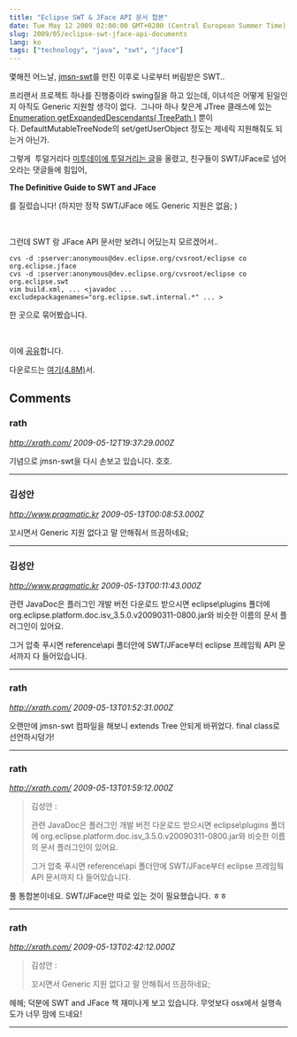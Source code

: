 ```yaml
---
title: "Eclipse SWT & JFace API 문서 합본"
date: Tue May 12 2009 02:00:00 GMT+0200 (Central European Summer Time)
slug: 2009/05/eclipse-swt-jface-api-documents
lang: ko
tags: ["technology", "java", "swt", "jface"]
---
```


몇해전 어느날, [jmsn-swt](http://jmsn.cvs.sourceforge.net/viewvc/jmsn/jmsn-swt/)를 만진 이후로 나로부터 버림받은 SWT.. 


프리랜서 프로젝트 하나를 진행중이라 swing질을 하고 있는데, 이녀석은 어떻게 된일인지 아직도 Generic 지원할 생각이 없다.  그나마 하나 찾은게 JTree 클래스에 있는 [Enumeration<TreePath> getExpandedDescendants( TreePath )](/javase/ko/6/docs/ko/api/javax/swing/JTree.html#getExpandedDescendants(javax.swing.tree.TreePath)) 뿐이다. DefaultMutableTreeNode의 set/getUserObject 정도는 제네릭 지원해줘도 되는거 아닌가. 

그렇게  투덜거리다 [미투데이에 투덜거리는 글](http://me2day.net/rath/2009/05/07#11:13:15)을 올렸고, 친구들이 SWT/JFace로 넘어오라는 댓글들에 힘입어,

**The Definitive Guide to SWT and JFace**

를 질렀습니다! (하지만 정작 SWT/JFace 에도 Generic 지원은 없음; )

 

그런데 SWT 랑 JFace API 문서만 보려니 어딨는지 모르겠어서..

```
cvs -d :pserver:anonymous@dev.eclipse.org/cvsroot/eclipse co org.eclipse.jface 
cvs -d :pserver:anonymous@dev.eclipse.org/cvsroot/eclipse co org.eclipse.swt 
vim build.xml, ... <javadoc ... excludepackagenames="org.eclipse.swt.internal.*" ... >
```

한 곳으로 묶어봤습니다.

 

이에 [공유](/devdoc/swt-jface/index.html)합니다.

다운로드는 [여기(4.8M)](/devdoc/swt-jface-javadoc-20090513.jar)서.

## Comments

### rath
*http://xrath.com/*
*2009-05-12T19:37:29.000Z*

기념으로 jmsn-swt을 다시 손보고 있습니다. 호호.

---

### 김성안
*http://www.pragmatic.kr*
*2009-05-13T00:08:53.000Z*

꼬시면서 Generic 지원 없다고 말 안해줘서 뜨끔하네요;

---

### 김성안
*http://www.pragmatic.kr*
*2009-05-13T00:11:43.000Z*

관련 JavaDoc은 플러그인 개발 버전 다운로드 받으시면 eclipse\plugins 폴더에 org.eclipse.platform.doc.isv_3.5.0.v20090311-0800.jar와 비슷한 이름의 문서 플러그인이 있어요.

그거 압축 푸시면 reference\api 폴더안에 SWT/JFace부터 eclipse 프레임웍 API 문서까지 다 들어있습니다.

---

### rath
*http://xrath.com/*
*2009-05-13T01:52:31.000Z*

오랜만에 jmsn-swt 컴파일을 해보니 extends Tree 안되게 바뀌었다. final class로 선언하시덩가!

---

### rath
*http://xrath.com/*
*2009-05-13T01:59:12.000Z*


> 김성안 :
>
> 관련 JavaDoc은 플러그인 개발 버전 다운로드 받으시면 eclipse\plugins 폴더에 org.eclipse.platform.doc.isv_3.5.0.v20090311-0800.jar와 비슷한 이름의 문서 플러그인이 있어요.
>
> 그거 압축 푸시면 reference\api 폴더안에 SWT/JFace부터 eclipse 프레임웍 API 문서까지 다 들어있습니다.

풀 통합본이네요. SWT/JFace만 따로 있는 것이 필요했습니다. ㅎㅎ

---

### rath
*http://xrath.com/*
*2009-05-13T02:42:12.000Z*


> 김성안 :
>
> 꼬시면서 Generic 지원 없다고 말 안해줘서 뜨끔하네요;

헤헤; 덕분에 SWT and JFace 책 재미나게 보고 있습니다. 무엇보다 osx에서 실행속도가 너무 맘에 드네요!

---
